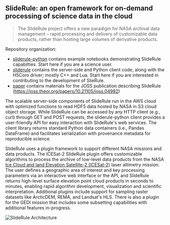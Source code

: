 ## SlideRule: an open framework for on-demand processing of science data in the cloud

> The SlideRule project offers a new paradigm for NASA archival data management – rapid processing and delivery of customizable data products, rather than hosting large volumes of derivative products.

Repository organization:
* [sliderule-python](https://github.com/ICESat2-SlideRule/sliderule-python) contains example notebooks demonstrating SlideRule capabilties. Start here if you are a science user.
* [sliderule](https://github.com/ICESat2-SlideRule/sliderule) contains the server-side and Python client code, along with the H5Coro driver; mostly C++ and Lua.  Start here if you are interested in contributing to the development of SlieRule.
* [paper](https://github.com/ICESat2-SlideRule/paper) contains materials for the JOSS publication describing SlideRule (https://joss.theoj.org/papers/10.21105/joss.04982)

The scalable server-side components of SlideRule run in the AWS cloud with optimized functions to read HDF5 data hosted by NASA in S3 cloud object storage. While SlideRule can be accessed by any HTTP client (e.g., curl) through GET and POST requests, the sliderule-python client provides a user-friendly API for easy interaction with SlideRule's web services. The client library returns standard Python data containers (i.e., Pandas DataFrame) and facilitates serialization with provenance metadata for reproducible science.

SlideRule uses a plugin framework to support different NASA missions and data products. The ICESat-2 SlideRule plugin offers customizable algorithms to process the archive of low-level data products from the NASA [Ice Cloud and land Elevation Satellite-2 (ICESat-2)](https://icesat-2.gsfc.nasa.gov/) laser altimetry mission. The user defines a geographic area of interest and key processing parameters via an interactive web interface or the API, and SlideRule returns high-level surface elevation point cloud products in seconds to minutes, enabling rapid algorithm development, visualization and scientific interpretation. Additional plugins include support for sampling raster datasets like ArcticDEM, REMA, and Landsat's HLS.  There is also a plugin for the GEDI mission that includes some subsetting capabilities with additional features in-progress.

![SlideRule Architecture](https://slideruleearth.io/rtd/_images/sys_block_diagram.png)


